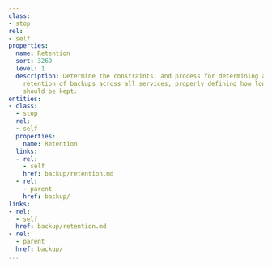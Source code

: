 ```yaml
---
class:
- stop
rel:
- self
properties:
  name: Retention
  sort: 3269
  level: 1
  description: Determine the constraints, and process for determining and managing
    retention of backups across all services, properly defining how long anything
    should be kept.
entities:
- class:
  - stop
  rel:
  - self
  properties:
    name: Retention
  links:
  - rel:
    - self
    href: backup/retention.md
  - rel:
    - parent
    href: backup/
links:
- rel:
  - self
  href: backup/retention.md
- rel:
  - parent
  href: backup/
...
```

